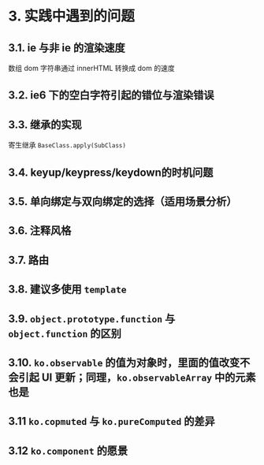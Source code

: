 # 3. 实践中遇到的问题


## 3.1. ie 与非 ie 的渲染速度

数组 dom 字符串通过 innerHTML 转换成 dom 的速度

## 3.2. ie6 下的空白字符引起的错位与渲染错误

## 3.3. 继承的实现

寄生继承 `BaseClass.apply(SubClass)`

## 3.4. keyup/keypress/keydown的时机问题

## 3.5. 单向绑定与双向绑定的选择（适用场景分析）

## 3.6. 注释风格

## 3.7. 路由

## 3.8. 建议多使用 `template`

## 3.9. `object.prototype.function` 与 `object.function` 的区别

## 3.10. `ko.observable` 的值为对象时，里面的值改变不会引起 UI 更新；同理，`ko.observableArray` 中的元素也是

## 3.11 `ko.copmuted` 与 `ko.pureComputed` 的差异

## 3.12 `ko.component` 的愿景